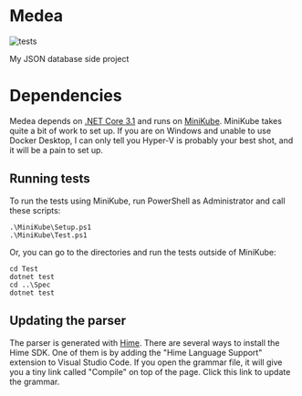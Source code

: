 # Medea
![tests](https://github.com/scato/medea/actions/workflows/push.yml/badge.svg)

My JSON database side project

# Dependencies
Medea depends on [.NET Core 3.1](https://dotnet.microsoft.com/en-us/download/dotnet/3.1) and runs on [MiniKube](https://minikube.sigs.k8s.io/docs/start/). MiniKube takes quite a bit of work to set up. If you are on Windows and unable to use Docker Desktop, I can only tell you Hyper-V is probably your best shot, and it will be a pain to set up.

## Running tests
To run the tests using MiniKube, run PowerShell as Administrator and call these scripts:

```
.\MiniKube\Setup.ps1
.\MiniKube\Test.ps1
```

Or, you can go to the directories and run the tests outside of MiniKube:

```
cd Test
dotnet test
cd ..\Spec
dotnet test
```

## Updating the parser

The parser is generated with [Hime](https://cenotelie.fr/projects/hime). There are several ways to install the
Hime SDK. One of them is by adding the "Hime Language Support" extension to Visual Studio Code. If you open the
grammar file, it will give you a tiny link called "Compile" on top of the page. Click this link to update the grammar.
